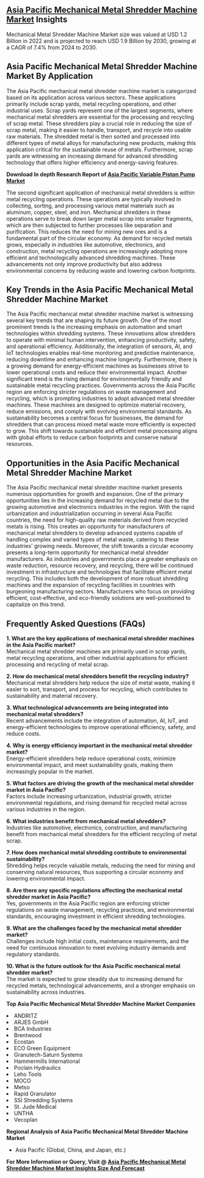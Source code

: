 <h2><a href="https://www.verifiedmarketreports.com/download-sample/?rid=435534&amp;utm_source=Github-Feb&amp;utm_medium=225" target="_blank">Asia Pacific Mechanical Metal Shredder Machine Market</a> Insights</h2><p>Mechanical Metal Shredder Machine Market size was valued at USD 1.2 Billion in 2022 and is projected to reach USD 1.9 Billion by 2030, growing at a CAGR of 7.4% from 2024 to 2030.</p><p><h2>Asia Pacific Mechanical Metal Shredder Machine Market By Application</h2> The Asia Pacific mechanical metal shredder machine market is categorized based on its application across various sectors. These applications primarily include scrap yards, metal recycling operations, and other industrial uses. Scrap yards represent one of the largest segments, where mechanical metal shredders are essential for the processing and recycling of scrap metal. These shredders play a crucial role in reducing the size of scrap metal, making it easier to handle, transport, and recycle into usable raw materials. The shredded metal is then sorted and processed into different types of metal alloys for manufacturing new products, making this application critical for the sustainable reuse of metals. Furthermore, scrap yards are witnessing an increasing demand for advanced shredding technology that offers higher efficiency and energy-saving features. <p><strong>Download In depth Research Report of <a href="https://www.verifiedmarketreports.com/download-sample/?rid=236118&amp;utm_source=Pulse-Dec&amp;utm_medium=225" target="_blank">Asia Pacific Variable Piston Pump Market</a></strong></p> The second significant application of mechanical metal shredders is within metal recycling operations. These operations are typically involved in collecting, sorting, and processing various metal materials such as aluminum, copper, steel, and iron. Mechanical shredders in these operations serve to break down larger metal scrap into smaller fragments, which are then subjected to further processes like separation and purification. This reduces the need for mining new ores and is a fundamental part of the circular economy. As demand for recycled metals grows, especially in industries like automotive, electronics, and construction, metal recycling operations are increasingly adopting more efficient and technologically advanced shredding machines. These advancements not only improve productivity but also address environmental concerns by reducing waste and lowering carbon footprints. <h2>Key Trends in the Asia Pacific Mechanical Metal Shredder Machine Market</h2> The Asia Pacific mechanical metal shredder machine market is witnessing several key trends that are shaping its future growth. One of the most prominent trends is the increasing emphasis on automation and smart technologies within shredding systems. These innovations allow shredders to operate with minimal human intervention, enhancing productivity, safety, and operational efficiency. Additionally, the integration of sensors, AI, and IoT technologies enables real-time monitoring and predictive maintenance, reducing downtime and enhancing machine longevity. Furthermore, there is a growing demand for energy-efficient machines as businesses strive to lower operational costs and reduce their environmental impact. Another significant trend is the rising demand for environmentally friendly and sustainable metal recycling practices. Governments across the Asia Pacific region are enforcing stricter regulations on waste management and recycling, which is prompting industries to adopt advanced metal shredder machines. These machines are designed to optimize material recovery, reduce emissions, and comply with evolving environmental standards. As sustainability becomes a central focus for businesses, the demand for shredders that can process mixed metal waste more efficiently is expected to grow. This shift towards sustainable and efficient metal processing aligns with global efforts to reduce carbon footprints and conserve natural resources. <h2>Opportunities in the Asia Pacific Mechanical Metal Shredder Machine Market</h2> The Asia Pacific mechanical metal shredder machine market presents numerous opportunities for growth and expansion. One of the primary opportunities lies in the increasing demand for recycled metal due to the growing automotive and electronics industries in the region. With the rapid urbanization and industrialization occurring in several Asia Pacific countries, the need for high-quality raw materials derived from recycled metals is rising. This creates an opportunity for manufacturers of mechanical metal shredders to develop advanced systems capable of handling complex and varied types of metal waste, catering to these industries' growing needs. Moreover, the shift towards a circular economy presents a long-term opportunity for mechanical metal shredder manufacturers. As industries and governments place a greater emphasis on waste reduction, resource recovery, and recycling, there will be continued investment in infrastructure and technologies that facilitate efficient metal recycling. This includes both the development of more robust shredding machines and the expansion of recycling facilities in countries with burgeoning manufacturing sectors. Manufacturers who focus on providing efficient, cost-effective, and eco-friendly solutions are well-positioned to capitalize on this trend. <h2>Frequently Asked Questions (FAQs)</h2> <p><strong>1. What are the key applications of mechanical metal shredder machines in the Asia Pacific market?</strong><br> Mechanical metal shredder machines are primarily used in scrap yards, metal recycling operations, and other industrial applications for efficient processing and recycling of metal scrap.</p> <p><strong>2. How do mechanical metal shredders benefit the recycling industry?</strong><br> Mechanical metal shredders help reduce the size of metal waste, making it easier to sort, transport, and process for recycling, which contributes to sustainability and material recovery.</p> <p><strong>3. What technological advancements are being integrated into mechanical metal shredders?</strong><br> Recent advancements include the integration of automation, AI, IoT, and energy-efficient technologies to improve operational efficiency, safety, and reduce costs.</p> <p><strong>4. Why is energy efficiency important in the mechanical metal shredder market?</strong><br> Energy-efficient shredders help reduce operational costs, minimize environmental impact, and meet sustainability goals, making them increasingly popular in the market.</p> <p><strong>5. What factors are driving the growth of the mechanical metal shredder market in Asia Pacific?</strong><br> Factors include increasing urbanization, industrial growth, stricter environmental regulations, and rising demand for recycled metal across various industries in the region.</p> <p><strong>6. What industries benefit from mechanical metal shredders?</strong><br> Industries like automotive, electronics, construction, and manufacturing benefit from mechanical metal shredders for the efficient recycling of metal scrap.</p> <p><strong>7. How does mechanical metal shredding contribute to environmental sustainability?</strong><br> Shredding helps recycle valuable metals, reducing the need for mining and conserving natural resources, thus supporting a circular economy and lowering environmental impact.</p> <p><strong>8. Are there any specific regulations affecting the mechanical metal shredder market in Asia Pacific?</strong><br> Yes, governments in the Asia Pacific region are enforcing stricter regulations on waste management, recycling practices, and environmental standards, encouraging investment in efficient shredding technologies.</p> <p><strong>9. What are the challenges faced by the mechanical metal shredder market?</strong><br> Challenges include high initial costs, maintenance requirements, and the need for continuous innovation to meet evolving industry demands and regulatory standards.</p> <p><strong>10. What is the future outlook for the Asia Pacific mechanical metal shredder market?</strong><br> The market is expected to grow steadily due to increasing demand for recycled metals, technological advancements, and a stronger emphasis on sustainability across industries.</p> </p><p><strong>Top Asia Pacific Mechanical Metal Shredder Machine Market Companies</strong></p><div data-test-id=""><p><li>ANDRITZ</li><li> ARJES GmbH</li><li> BCA Industries</li><li> Brentwood</li><li> Ecostan</li><li> ECO Green Equipment</li><li> Granutech-Saturn Systems</li><li> Hammermills International</li><li> Poclain Hydraulics</li><li> Leho Tools</li><li> MOCO</li><li> Metso</li><li> Rapid Granulator</li><li> SSI Shredding Systems</li><li> St. Jude Medical</li><li> UNTHA</li><li> Vecoplan</li></p><div><strong>Regional Analysis of&nbsp;Asia Pacific Mechanical Metal Shredder Machine Market</strong></div><ul><li dir="ltr"><p dir="ltr">Asia Pacific (Global, China, and Japan, etc.)</p></li></ul><p><strong>For More Information or Query, Visit @&nbsp;</strong><strong><a href="https://www.verifiedmarketreports.com/product/mechanical-metal-shredder-machine-market/?utm_source=Github-Feb&amp;utm_medium=225" target="_blank">Asia Pacific Mechanical Metal Shredder Machine Market Insights Size And Forecast</a></strong></p></div><h2>&nbsp;</h2><div data-test-id="">&nbsp;</div>
